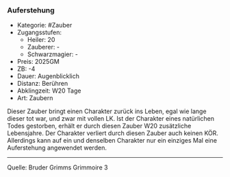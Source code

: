 ### Auferstehung

- Kategorie: #Zauber
- Zugangsstufen:
  - Heiler: 20
  - Zauberer: -
  - Schwarzmagier: -
- Preis: 2025GM
- ZB: -4
- Dauer: Augenblicklich
- Distanz: Berühren
- Abklingzeit: W20 Tage
- Art: Zaubern

Dieser Zauber bringt einen Charakter zurück ins Leben, egal wie lange dieser tot war, und zwar mit vollen LK. Ist der Charakter eines natürlichen Todes gestorben, erhält er durch diesen Zauber W20 zusätzliche Lebensjahre. Der Charakter verliert durch diesen Zauber auch keinen KÖR. Allerdings kann auf ein und denselben Charakter nur ein einziges Mal eine Auferstehung angewendet werden.

---

Quelle: Bruder Grimms Grimmoire 3
